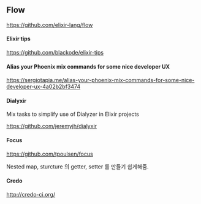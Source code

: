 ## Flow

https://github.com/elixir-lang/flow


#### Elixir tips

https://github.com/blackode/elixir-tips


#### Alias your Phoenix mix commands for some nice developer UX

https://sergiotapia.me/alias-your-phoenix-mix-commands-for-some-nice-developer-ux-4a02b2bf3474


#### Dialyxir

Mix tasks to simplify use of Dialyzer in Elixir projects

https://github.com/jeremyjh/dialyxir


#### Focus

https://github.com/tpoulsen/focus

Nested map, sturcture 의 getter, setter 를 만들기 쉽게해줌.


#### Credo

http://credo-ci.org/
